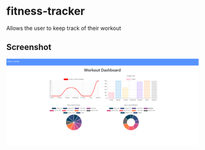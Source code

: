 # fitness-tracker
Allows the user to keep track of their workout 

## Screenshot

![Project Screenshot](./public/screenshot.png)
